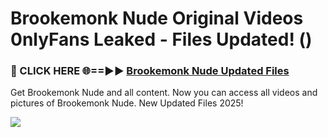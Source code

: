 # Brookemonk Nude Original Videos 0nlyFans Leaked - Files Updated! ()

<h3>🔴 CLICK HERE 🌐==►► <a href="https://tinyurl.com/2p9ay9w9" rel="nofollow">Brookemonk Nude Updated Files</a></h3>

Get Brookemonk Nude and all content. Now you can access all videos and pictures of Brookemonk Nude. New Updated Files 2025!

[![](https://i.imgur.com/KQgVmj3.gif)](https://tinyurl.com/2p9ay9w9)
